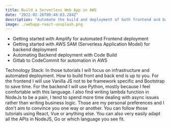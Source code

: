 ```yaml
---
title: Build a Serverless Web App in AWS
date: "2022-02-26T00:48:03.284Z"
description: "Automate the build and deployment of both frontend and backend using Amplify, API Gateway, Lambda, Cognito, S3, CLoudfront"
image: ./webapp-react-unsplash.png
---
```


* Getting started with Amplify for automated Frontend deployment
* Getting started with AWS SAM (Serverless Application Model) for backend deployment
* Automating Backend deployment with Code Build
* Gitlab to CodeCommit for automation in AWS

Technology Stack:
In those tutorials I will focus on infrastructure and automated deployment. How to build front and back end is up to you. For the frontend I will use Vanilla JS not to be framework specific and Bootstrap to save time.
For the backend I will use Python, mostly because I feel  comfortable with this language. I also find writing lambda function in NodeJs to be a pain, I tend to spend more time dealing with async issues rather than writing business logic.
Those are my personal preferences and I don't aim to convince you one way or another. You can follow those tutorials using React, Vue or anything else. You can also very easily adapt all the APIs in NodeJS, Go or which language you see fit.